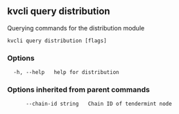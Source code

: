 <!--
title: distribution
order: 0
-->
## kvcli query distribution

Querying commands for the distribution module

```
kvcli query distribution [flags]
```

### Options

```
  -h, --help   help for distribution
```

### Options inherited from parent commands

```
      --chain-id string   Chain ID of tendermint node
```

